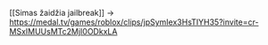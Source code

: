 [[Simas žaidžia jailbreak]] -> https://medal.tv/games/roblox/clips/jpSymIex3HsTIYH35?invite=cr-MSxIMUUsMTc2MjI0ODkxLA